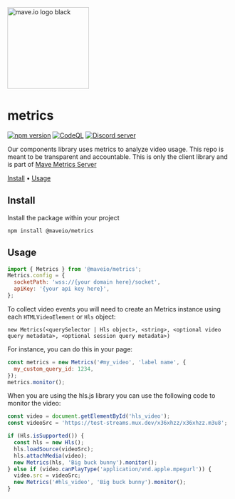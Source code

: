 <div>
<br />
<p style="padding: 4px 0;">
  <a href="https://mave.io">
    <picture>
      <source srcset="https://mave.io/images/logo_white.svg" media="(prefers-color-scheme: dark)">
      <img src="https://mave.io/images/logo.svg"  alt="mave.io logo black" style="width: 183px;">
    </picture>
  </a>
</p>

# metrics

[![npm version](https://img.shields.io/npm/v/%40maveio%2Fmetrics?color=5850ec)](https://www.npmjs.com/package/@maveio/metrics)
[![CodeQL](https://img.shields.io/github/actions/workflow/status/maveio/metrics/github-code-scanning%2Fcodeql?label=CodeQL&color=5850ec)](https://github.com/maveio/metrics/actions/workflows/github-code-scanning/codeql)
[![Discord server](https://img.shields.io/badge/Discord-mave.io-5850ec)](https://discord.gg/SBCKwnwHkC)

Our components library uses metrics to analyze video usage. This repo is meant to be transparent and accountable. This is only the client library and is part of [Mave Metrics Server](https://github.com/maveio/metrics-server)

[Install](#install) •
[Usage](#usage)

## Install

Install the package within your project

```
npm install @maveio/metrics
```

## Usage

```javascript
import { Metrics } from '@maveio/metrics';
Metrics.config = {
  socketPath: 'wss://{your domain here}/socket',
  apiKey: '{your api key here}',
};
```

To collect video events you will need to create an Metrics instance using each `HTMLVideoElement` or `Hls` object:

`new Metrics(<querySelector | Hls object>, <string>, <optional video query metadata>, <optional session query metadata>)`

For instance, you can do this in your page:

```javascript
const metrics = new Metrics('#my_video', 'label name', {
  my_custom_query_id: 1234,
});
metrics.monitor();
```

When you are using the hls.js library you can use the following code to monitor the video:

```javascript
const video = document.getElementById('hls_video');
const videoSrc = 'https://test-streams.mux.dev/x36xhzz/x36xhzz.m3u8';

if (Hls.isSupported()) {
  const hls = new Hls();
  hls.loadSource(videoSrc);
  hls.attachMedia(video);
  new Metrics(hls, 'Big buck bunny').monitor();
} else if (video.canPlayType('application/vnd.apple.mpegurl')) {
  video.src = videoSrc;
  new Metrics('#hls_video', 'Big buck bunny').monitor();
}
```
